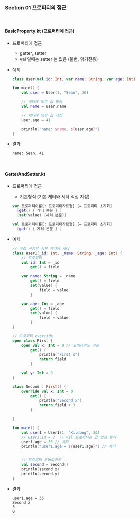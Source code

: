 ### Section 01 프로퍼티의 접근
    
<br>

#### BasicProperty.kt (프로퍼티에 접근)
- 프로퍼티에 접근
    - getter, setter
    - val 일때는 setter 는 없음 (불변, 읽기전용)

- 예제
    ~~~ kotlin
    class User(val id: Int, var name: String, var age: Int)
    
    fun main() {
        val user = User(1, "Sean", 30)
    
        // 게터에 의한 값 획득
        val name = user.name
    
        // 세터에 의한 값 지정
        user.age = 41
    
        println("name: $name, ${user.age}")
    }
    ~~~
- 결과
    ~~~
    name: Sean, 41
    ~~~

<br>

#### GetterAndSetter.kt 

- 프로퍼티에 접근
    - 기본형식 (기본 게터와 세터 직접 지정)
    
    ~~~ kotlin
    var 프로퍼티이름[: 프로퍼티자료형] [= 프로퍼티 초기화]
      [get() { 게터 본문 } ]
      [set(value) {세터 본문}]
  
    val 프로퍼티이름[: 프로퍼티자료형] [= 프로퍼티 초기화]
      [get() { 게터 본문 } ]
    ~~~
  
- 예제
    ~~~ kotlin
    // 직접 구성한 기본 게터와 세터
    class User1(_id: Int, _name: String, _age: Int) {
        // 프로퍼티
        val id: Int = _id
            get() = field
    
        var name: String = _name
            get() = field
            set(value) {
                field = value
            }
    
        var age: Int = _age
            get() = field
            set(value) {
                field = value
            }
    }
    
    // 프로퍼티 override
    open class First {
        open val x: Int = 0 // 오버라이드 가능
            get() {
                println("First x")
                return field
            }
    
        val y: Int = 0
    }
    
    class Second : First() {
        override val x: Int = 0
            get() {
                println("Second x")
                return field + 3
            }
    
    }
    
    fun main() {
        val user1 = User1(1, "Kildong", 30)
        // user1.id = 2  // val 프로퍼티는 값 변경 불가
        user1.age = 35 // 세터
        println("user1.age = ${user1.age}") // 게터
    
    
        // 프로퍼티 오버라이드
        val second = Second()
        println(second.x)
        println(second.y)
    }
    ~~~
- 결과
    ~~~
    user1.age = 35
    Second x
    3
    0
    ~~~